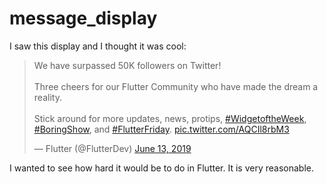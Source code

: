 # message_display

I saw this display and I thought it was cool:

<blockquote class="twitter-tweet" data-lang="en"><p lang="en" dir="ltr">We have surpassed 50K followers on Twitter!<br><br>Three cheers for our Flutter Community who have made the dream a reality.<br><br>Stick around for more updates, news, protips, <a href="https://twitter.com/hashtag/WidgetoftheWeek?src=hash&amp;ref_src=twsrc%5Etfw">#WidgetoftheWeek</a>, <a href="https://twitter.com/hashtag/BoringShow?src=hash&amp;ref_src=twsrc%5Etfw">#BoringShow</a>, and <a href="https://twitter.com/hashtag/FlutterFriday?src=hash&amp;ref_src=twsrc%5Etfw">#FlutterFriday</a>. <a href="https://t.co/AQCIl8rbM3">pic.twitter.com/AQCIl8rbM3</a></p>&mdash; Flutter (@FlutterDev) <a href="https://twitter.com/FlutterDev/status/1139200781905727489?ref_src=twsrc%5Etfw">June 13, 2019</a></blockquote> <script async src="https://platform.twitter.com/widgets.js" charset="utf-8"></script> 

I wanted to see how hard it would be to do in Flutter. It is very reasonable.